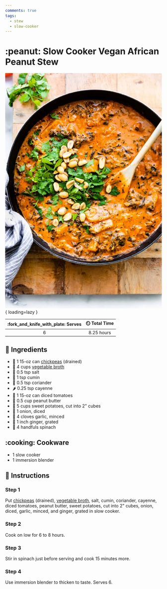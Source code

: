 ```yaml
---
comments: true
tags:
  - stew
  - slow-cooker
---
```

# :peanut: Slow Cooker Vegan African Peanut Stew

![Slow Cooker Vegan African Peanut Stew](../assets/images/slow-cooker-vegan-african-peanut-stew.png){ loading=lazy }

| :fork_and_knife_with_plate: Serves | :timer_clock: Total Time |
|:----------------------------------:|:-----------------------: |
| 6 | 8.25 hours |

## :salt: Ingredients

- :falafel: 1 15-oz can [chickpeas][1] (drained)
- :stew: 4 cups [vegetable broth][2]
- :salt: 0.5 tsp salt
- :herb: 1 tsp cumin
- :herb: 0.5 tsp coriander
- :hot_pepper: 0.25 tsp cayenne
- :tomato: 1 15-oz can diced tomatoes
- :peanuts: 0.5 cup peanut butter
- :sweet_potato: 5 cups sweet potatoes, cut into 2" cubes
- :onion: 1 onion, diced
- :garlic: 4 cloves garlic, minced
- :sweet_potato: 1 inch ginger, grated
- :leafy_green: 4 handfuls spinach

## :cooking: Cookware

- 1 slow cooker
- 1 immersion blender

## :pencil: Instructions

### Step 1

Put [chickpeas][1] (drained), [vegetable broth][2], salt, cumin, coriander, cayenne, diced tomatoes, peanut butter,
sweet potatoes, cut into 2" cubes, onion, diced, garlic, minced, and ginger, grated in slow cooker.

### Step 2

Cook on low for 6 to 8 hours.

### Step 3

Stir in spinach just before serving and cook 15 minutes more.

### Step 4

Use immersion blender to thicken to taste. Serves 6.

[1]: <../pressurecooker/chickpeas.md>
[2]: <../ingredients/vegetable-broth.md>
